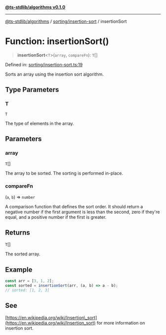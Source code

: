 [**@ts-stdlib/algorithms v0.1.0**](../../../README.md)

***

[@ts-stdlib/algorithms](../../../README.md) / [sorting/insertion-sort](../README.md) / insertionSort

# Function: insertionSort()

> **insertionSort**\<`T`\>(`array`, `compareFn`): `T`[]

Defined in: [sorting/insertion-sort.ts:19](https://github.com/gabaudette/ts-standard-library/blob/ff5d83fe4b66247fa084c3cd3ca7e6ef97c8bcfa/packages/algorithms/src/sorting/insertion-sort.ts#L19)

Sorts an array using the insertion sort algorithm.

## Type Parameters

### T

`T`

The type of elements in the array.

## Parameters

### array

`T`[]

The array to be sorted. The sorting is performed in-place.

### compareFn

(`a`, `b`) => `number`

A comparison function that defines the sort order.
It should return a negative number if the first argument is less than the second,
zero if they're equal, and a positive number if the first is greater.

## Returns

`T`[]

The sorted array.

## Example

```typescript
const arr = [3, 1, 2];
const sorted = insertionSort(arr, (a, b) => a - b);
// sorted: [1, 2, 3]
```

## See

[https://en.wikipedia.org/wiki/Insertion\_sort](https://en.wikipedia.org/wiki/Insertion_sort) for more information on insertion sort.
